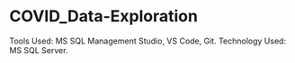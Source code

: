 # COVID_Data-Exploration

Tools Used: MS SQL Management Studio, VS Code, Git.
Technology Used: MS SQL Server.
